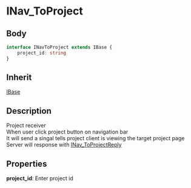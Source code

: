 # INav_ToProject

## Body

```typescript
interface INavToProject extends IBase {
    project_id: string
}
```

## Inherit

[IBase](./../../base/IBase.md)

## Description

Project receiver\
When user click project button on navigation bar\
It will send a singal tells project client is viewing the target project page\
Server will response with [INav_ToProjectReply](./../../client/nav/INav_ToProjectReply.md)

## Properties

**project_id**: Enter project id